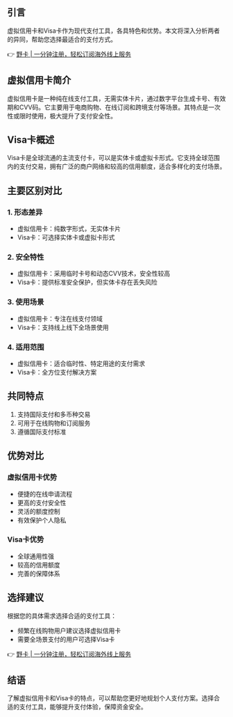 ## 引言

虚拟信用卡和Visa卡作为现代支付工具，各具特色和优势。本文将深入分析两者的异同，帮助您选择最适合的支付方式。

👉 [野卡 | 一分钟注册，轻松订阅海外线上服务](https://bit.ly/bewildcard)

## 虚拟信用卡简介

虚拟信用卡是一种纯在线支付工具，无需实体卡片，通过数字平台生成卡号、有效期和CVV码。它主要用于电商购物、在线订阅和跨境支付等场景。其特点是一次性或限时使用，极大提升了支付安全性。

## Visa卡概述

Visa卡是全球流通的主流支付卡，可以是实体卡或虚拟卡形式。它支持全球范围内的支付交易，拥有广泛的商户网络和较高的信用额度，适合多样化的支付场景。

## 主要区别对比

### 1. 形态差异
- 虚拟信用卡：纯数字形式，无实体卡片
- Visa卡：可选择实体卡或虚拟卡形式

### 2. 安全特性
- 虚拟信用卡：采用临时卡号和动态CVV技术，安全性较高
- Visa卡：提供标准安全保护，但实体卡存在丢失风险

### 3. 使用场景
- 虚拟信用卡：专注在线支付领域
- Visa卡：支持线上线下全场景使用

### 4. 适用范围
- 虚拟信用卡：适合临时性、特定用途的支付需求
- Visa卡：全方位支付解决方案

## 共同特点

1. 支持国际支付和多币种交易
2. 可用于在线购物和订阅服务
3. 遵循国际支付标准

## 优势对比

### 虚拟信用卡优势
- 便捷的在线申请流程
- 更高的支付安全性
- 灵活的额度控制
- 有效保护个人隐私

### Visa卡优势
- 全球通用性强
- 较高的信用额度
- 完善的保障体系

## 选择建议

根据您的具体需求选择合适的支付工具：
- 频繁在线购物用户建议选择虚拟信用卡
- 需要全场景支付的用户可选择Visa卡

👉 [野卡 | 一分钟注册，轻松订阅海外线上服务](https://bit.ly/bewildcard)

## 结语

了解虚拟信用卡和Visa卡的特点，可以帮助您更好地规划个人支付方案。选择合适的支付工具，能够提升支付体验，保障资金安全。